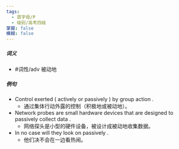 ```yaml
---
tags:
  - 首字母/P
  - 级别/高考四级
掌握: false
模糊: false
---
```

##### 词义
- #词性/adv  被动地
##### 例句
- Control exerted ( actively or passively ) by group action .
	- 通过集体行动外露的控制（积极地或被动地）。
- Network probes are small hardware devices that are designed to passively collect data .
	- 网络探头是小型的硬件设备，被设计成被动地收集数据。
- In no case will they look on passively .
	- 他们决不会在一边看热闹。
